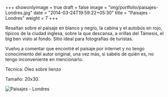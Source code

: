 +++
showonlyimage = true
draft = false
image = "img/portfolio/paisajes-Londres.jpg"
date = "2014-03-24T19:59:22+05:30"
title = "Paisajes - Londres"
weight = 7
+++

<!--more-->

Resaltan sobre el paisaje en blanco y negro, la cabina y el autobús en rojo, típicos de la ciudad inglesa, sobre la que descansa, a orillas del Támesis, el big ben visto al fondo. Sitio ideal para fotografías de turistas.

Vuelvo a comentar que encontré el paisaje por internet y no tengo conocimiento del autor original, una vez más, si sabéis de quién es, no tengo inconveniente en mencionarlo.

Técnica: Óleo sobre lienzo

Tamaño: 20x30.

![Paisajes - Londres](/img/portfolio/paisajes-Londres.jpg)
